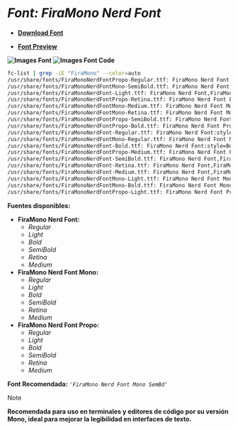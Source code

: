<!-- Autor: Daniel Benjamin Perez Morales -->
<!-- GitHub: https://github.com/DanielPerezMoralesDev13 -->
<!-- Correo electrónico: danielperezdev@proton.me -->

# ***Font: FiraMono Nerd Font***

- **[Download Font](https://github.com/ryanoasis/nerd-fonts/releases/download/v3.2.1/FiraMono.zip "https://github.com/ryanoasis/nerd-fonts/releases/download/v3.2.1/FiraMono.zip")**

- **[Font Preview](https://www.programmingfonts.org/#fira "https://www.programmingfonts.org/#fira")**

**![Images Font](../../Fonts/FiraMono%20Nerd%20Font.png "Fonts/FiraMono Nerd Font.png")**
**![Images Font Code](../../Font%20Images%20Code/FiraMono%20Nerd%20Font%20Code.png "Font Images Code/FiraMono Nerd Font Code.png")**

```bash
fc-list | grep -iE "FiraMono" --color=auto
/usr/share/fonts/FiraMonoNerdFontPropo-Regular.ttf: FiraMono Nerd Font Propo:style=Regular
/usr/share/fonts/FiraMonoNerdFontMono-SemiBold.ttf: FiraMono Nerd Font Mono,FiraMono Nerd Font Mono SemBd:style=SemiBold,Regular
/usr/share/fonts/FiraMonoNerdFont-Light.ttf: FiraMono Nerd Font,FiraMono Nerd Font Light:style=Light,Regular
/usr/share/fonts/FiraMonoNerdFontPropo-Retina.ttf: FiraMono Nerd Font Propo,FiraMono Nerd Font Propo Ret:style=Retina,Regular
/usr/share/fonts/FiraMonoNerdFontMono-Medium.ttf: FiraMono Nerd Font Mono,FiraMono Nerd Font Mono Med:style=Medium,Regular
/usr/share/fonts/FiraMonoNerdFontMono-Retina.ttf: FiraMono Nerd Font Mono,FiraMono Nerd Font Mono Ret:style=Retina,Regular
/usr/share/fonts/FiraMonoNerdFontPropo-SemiBold.ttf: FiraMono Nerd Font Propo,FiraMono Nerd Font Propo SemBd:style=SemiBold,Regular
/usr/share/fonts/FiraMonoNerdFontPropo-Bold.ttf: FiraMono Nerd Font Propo:style=Bold
/usr/share/fonts/FiraMonoNerdFont-Regular.ttf: FiraMono Nerd Font:style=Regular
/usr/share/fonts/FiraMonoNerdFontMono-Regular.ttf: FiraMono Nerd Font Mono:style=Regular
/usr/share/fonts/FiraMonoNerdFont-Bold.ttf: FiraMono Nerd Font:style=Bold
/usr/share/fonts/FiraMonoNerdFontPropo-Medium.ttf: FiraMono Nerd Font Propo,FiraMono Nerd Font Propo Med:style=Medium,Regular
/usr/share/fonts/FiraMonoNerdFont-SemiBold.ttf: FiraMono Nerd Font,FiraMono Nerd Font SemBd:style=SemiBold,Regular
/usr/share/fonts/FiraMonoNerdFont-Retina.ttf: FiraMono Nerd Font,FiraMono Nerd Font Ret:style=Retina,Regular
/usr/share/fonts/FiraMonoNerdFont-Medium.ttf: FiraMono Nerd Font,FiraMono Nerd Font Med:style=Medium,Regular
/usr/share/fonts/FiraMonoNerdFontMono-Light.ttf: FiraMono Nerd Font Mono,FiraMono Nerd Font Mono Light:style=Light,Regular
/usr/share/fonts/FiraMonoNerdFontMono-Bold.ttf: FiraMono Nerd Font Mono:style=Bold
/usr/share/fonts/FiraMonoNerdFontPropo-Light.ttf: FiraMono Nerd Font Propo,FiraMono Nerd Font Propo Light:style=Light,Regular
```

**Fuentes disponibles:**

- **FiraMono Nerd Font:**
  - *Regular*
  - *Light*
  - *Bold*
  - *SemiBold*
  - *Retina*
  - *Medium*
- **FiraMono Nerd Font Mono:**
  - *Regular*
  - *Light*
  - *Bold*
  - *SemiBold*
  - *Retina*
  - *Medium*
- **FiraMono Nerd Font Propo:**
  - *Regular*
  - *Light*
  - *Bold*
  - *SemiBold*
  - *Retina*
  - *Medium*

**Font Recomendada:** *`'FiraMono Nerd Font Mono SemBd'`*

> [!NOTE]
> **Recomendada para uso en terminales y editores de código por su versión Mono, ideal para mejorar la legibilidad en interfaces de texto.**
